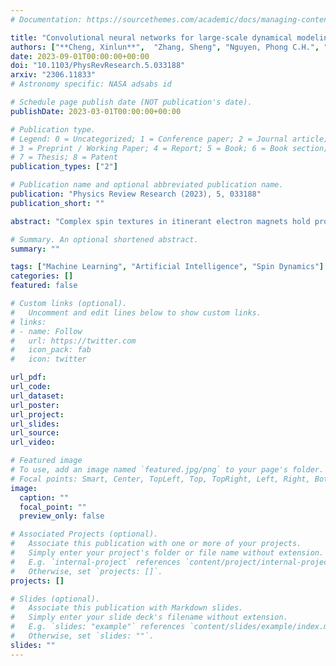 ```yaml
---
# Documentation: https://sourcethemes.com/academic/docs/managing-content/

title: "Convolutional neural networks for large-scale dynamical modeling of itinerant magnets"
authors: ["**Cheng, Xinlun**",  "Zhang, Sheng", "Nguyen, Phong C.H.", "Azarfar, Shahab", "Chern, Gia-Wei", "Baek, Stephen"]
date: 2023-09-01T00:00:00+00:00
doi: "10.1103/PhysRevResearch.5.033188"
arxiv: "2306.11833"
# Astronomy specific: NASA adsabs id

# Schedule page publish date (NOT publication's date).
publishDate: 2023-03-01T00:00:00+00:00

# Publication type.
# Legend: 0 = Uncategorized; 1 = Conference paper; 2 = Journal article;
# 3 = Preprint / Working Paper; 4 = Report; 5 = Book; 6 = Book section;
# 7 = Thesis; 8 = Patent
publication_types: ["2"]

# Publication name and optional abbreviated publication name.
publication: "Physics Review Research (2023), 5, 033188"
publication_short: ""

abstract: "Complex spin textures in itinerant electron magnets hold promises for next-generation memory and information technology. The long-ranged and often frustrated electron-mediated spin interactions in these materials give rise to intriguing localized spin structures such as skyrmions. Yet, simulations of magnetization dynamics for such itinerant magnets are computationally difficult due to the need for repeated solutions to the electronic structure problems. We present a convolutional neural network (CNN) model to accurately and efficiently predict the electron-induced magnetic torques acting on local spins. Importantly, as the convolutional operations with a fixed kernel (receptive field) size naturally take advantage of the locality principle for many-electron systems, CNNs offer a scalable machine learning approach to spin dynamics. We apply our approach to enable large-scale dynamical simulations of skyrmion phases in itinerant spin systems. By incorporating the CNN model into Landau-Lifshitz-Gilbert dynamics, our simulations successfully reproduce the relaxation process of the skyrmion phase and stabilize a skyrmion lattice in larger systems. The CNN model also allows us to compute the effective receptive fields, thus providing a systematic and unbiased method for determining the locality of the original electron models."

# Summary. An optional shortened abstract.
summary: ""

tags: ["Machine Learning", "Artificial Intelligence", "Spin Dynamics"]
categories: []
featured: false

# Custom links (optional).
#   Uncomment and edit lines below to show custom links.
# links:
# - name: Follow
#   url: https://twitter.com
#   icon_pack: fab
#   icon: twitter

url_pdf:
url_code:
url_dataset:
url_poster:
url_project:
url_slides:
url_source:
url_video:

# Featured image
# To use, add an image named `featured.jpg/png` to your page's folder. 
# Focal points: Smart, Center, TopLeft, Top, TopRight, Left, Right, BottomLeft, Bottom, BottomRight.
image:
  caption: ""
  focal_point: ""
  preview_only: false

# Associated Projects (optional).
#   Associate this publication with one or more of your projects.
#   Simply enter your project's folder or file name without extension.
#   E.g. `internal-project` references `content/project/internal-project/index.md`.
#   Otherwise, set `projects: []`.
projects: []

# Slides (optional).
#   Associate this publication with Markdown slides.
#   Simply enter your slide deck's filename without extension.
#   E.g. `slides: "example"` references `content/slides/example/index.md`.
#   Otherwise, set `slides: ""`.
slides: ""
---
```

